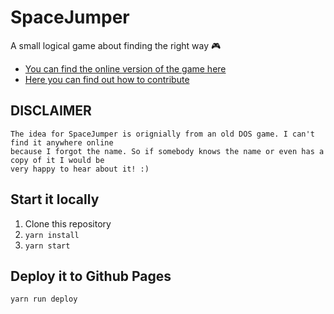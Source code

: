 # SpaceJumper

A small logical game about finding the right way 🎮

* [You can find the online version of the game here](https://peterfication.github.io/space-jumper/)
* [Here you can find out how to contribute](CONTRIBUTING.md)


## DISCLAIMER

```
The idea for SpaceJumper is orignially from an old DOS game. I can't find it anywhere online
because I forgot the name. So if somebody knows the name or even has a copy of it I would be
very happy to hear about it! :)
```


## Start it locally

1. Clone this repository
2. `yarn install`
3. `yarn start`


## Deploy it to Github Pages

```bash
yarn run deploy
```
